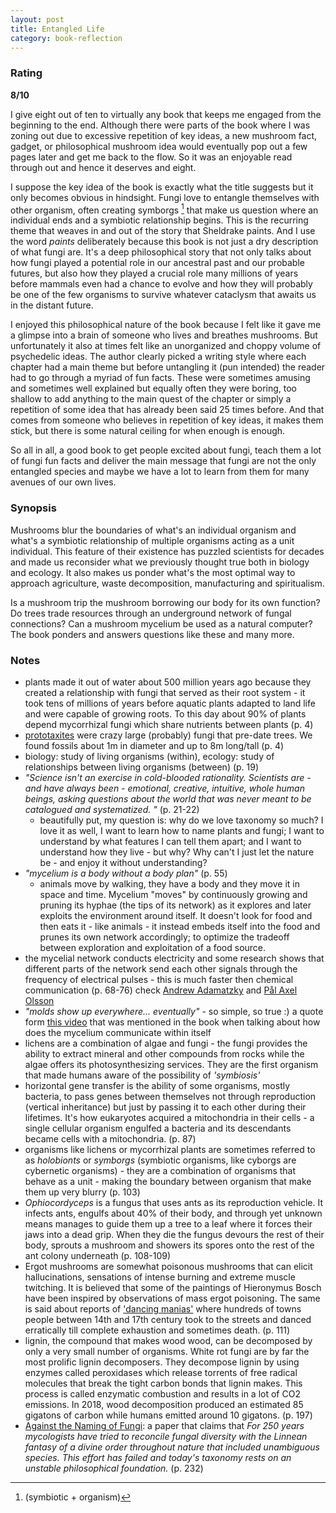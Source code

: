```yaml
---
layout: post
title: Entangled Life
category: book-reflection
---
```


### Rating
**8/10**

I give eight out of ten to virtually any book that keeps me engaged from the beginning to the end. Although there were parts of the book where I was zoning out due to excessive repetition of key ideas, a new mushroom fact, gadget, or philosophical mushroom idea would eventually pop out a few pages later and get me back to the flow. So it was an enjoyable read through out and hence it deserves and eight.

I suppose the key idea of the book is exactly what the title suggests but it only becomes obvious in hindsight. Fungi love to entangle themselves with other organism, often creating symborgs [^1] that make us question where an individual ends and a symbiotic relationship begins. This is the recurring theme that weaves in and out of the story that Sheldrake paints. And I use the word *paints* deliberately because this book is not just a dry description of what fungi are. It's a deep philosophical story that not only talks about how fungi played a potential role in our ancestral past and our probable futures, but also how they played a crucial role many millions of years before mammals even had a chance to evolve and how they will probably be one of the few organisms to survive whatever cataclysm that awaits us in the distant future.

I enjoyed this philosophical nature of the book because I felt like it gave me a glimpse into a brain of someone who lives and breathes mushrooms. But unfortunately it also at times felt like an unorganized and choppy volume of psychedelic ideas. The author clearly picked a writing style where each chapter had a main theme but before untangling it (pun intended) the reader had to go through a myriad of fun facts. These were sometimes amusing and sometimes well explained but equally often they were boring, too shallow to add anything to the main quest of the chapter or simply a repetition of some idea that has already been said 25 times before. And that comes from someone who believes in repetition of key ideas, it makes them stick, but there is some natural ceiling for when enough is enough.

So all in all, a good book to get people excited about fungi, teach them a lot of fungi fun facts and deliver the main message that fungi are not the only entangled species and maybe we have a lot to learn from them for many avenues of our own lives.

[^1]: (symbiotic + organism)

### Synopsis
Mushrooms blur the boundaries of what's an individual organism and what's a symbiotic relationship of multiple organisms acting as a unit individual. This feature of their existence has puzzled scientists for decades and made us reconsider what we previously thought true both in biology and ecology. It also makes us ponder what's the most optimal way to approach agriculture, waste decomposition, manufacturing and spiritualism. 

Is a mushroom trip the mushroom borrowing our body for its own function? Do trees trade resources through an underground network of fungal connections? Can a mushroom mycelium be used as a natural computer? The book ponders and answers questions like these and many more.

### Notes
- plants made it out of water about 500 million years ago because they created a relationship with fungi that served as their root system - it took tens of millions of years before aquatic plants adapted to land life and were capable of growing roots. To this day about 90% of plants depend mycorrhizal fungi which share nutrients between plants (p. 4)
- [prototaxites](https://en.wikipedia.org/wiki/Prototaxites) were crazy large (probably) fungi that pre-date trees. We found fossils about 1m in diameter and up to 8m long/tall (p. 4)
- biology: study of living organisms (within), ecology: study of relationships between living organisms (between) (p. 19)
- *"Science isn't an exercise in cold-blooded rationality. Scientists are - and have always been - emotional, creative, intuitive, whole human beings, asking questions about the world that was never meant to be catalogued and systematized. "* (p. 21-22)
	- beautifully put, my question is: why do we love taxonomy so much? I love it as well, I want to learn how to name plants and fungi; I want to understand by what features I can tell them apart; and I want to understand how they live - but why? Why can't I just let the nature be - and enjoy it without understanding?
- *"mycelium is a body without a body plan"* (p. 55)
	- animals move by walking, they have a body and they move it in space and time. Mycelium "moves" by continuously growing and pruning its hyphae (the tips of its network) as it explores and later exploits the environment around itself. It doesn't look for food and then eats it - like animals - it instead embeds itself into the food and prunes its own network accordingly; to optimize the tradeoff between exploration and exploitation of a food source.
- the mycelial network conducts electricity and some research shows that different parts of the network send each other signals through the frequency of electrical pulses - this is much faster then chemical communication (p. 68-76) check [Andrew Adamatzky](https://royalsocietypublishing.org/doi/10.1098/rsfs.2018.0029) and [Pål Axel Olsson](https://portal.research.lu.se/en/persons/pål-axel-olsson)
- *"molds show up everywhere... eventually"* - so simple, so true :) a quote form [this video](https://www.youtube.com/watch?v=_FSuUQP_BBc) that was mentioned in the book when talking about how does the mycelium communicate within itself
- lichens are a combination of algae and fungi - the fungi provides the ability to extract mineral and other compounds from rocks while the algae offers its photosynthesizing services. They are the first organism that made humans aware of the possibility of *'symbiosis'*
- horizontal gene transfer is the ability of some organisms, mostly bacteria, to pass genes between themselves not through reproduction (vertical inheritance) but just by passing it to each other during their lifetimes. It's how eukaryotes acquired a mitochondria in their cells - a single cellular organism engulfed a bacteria and its descendants became cells with a mitochondria. (p. 87)
- organisms like lichens or mycorrhizal plants are sometimes referred to as *holobionts* or *symborgs* (symbiotic organisms, like cyborgs are cybernetic organisms) - they are a combination of organisms that behave as a unit - making the boundary between organism that make them up very blurry (p. 103)
- *Ophiocordyceps* is a fungus that uses ants as its reproduction vehicle. It infects ants, engulfs about 40% of their body, and through yet unknown means manages to guide them up a tree to a leaf where it forces their jaws into a dead grip. When they die the fungus devours the rest of their body, sprouts a mushroom and showers its spores onto the rest of the ant colony underneath (p. 108-109)
- Ergot mushrooms are somewhat poisonous mushrooms that can elicit hallucinations, sensations of intense burning and extreme muscle twitching. It is believed that some of the paintings of Hieronymus Bosch have been inspired by observations of mass ergot poisoning. The same is said about reports of ['dancing manias'](https://en.wikipedia.org/wiki/Dancing_mania#Theories) where hundreds of towns people between 14th and 17th century took to the streets and danced erratically till complete exhaustion and sometimes death. (p. 111)
- lignin, the compound that makes wood wood, can be decomposed by only a very small number of organisms. White rot fungi are by far the most prolific lignin decomposers. They decompose lignin by using enzymes called peroxidases which release torrents of free radical molecules that break the tight carbon bonds that lignin makes. This process is called enzymatic combustion and results in a lot of CO2 emissions. In 2018, wood decomposition produced an estimated 85 gigatons of carbon while humans emitted around 10 gigatons. (p. 197)
- [Against the Naming of Fungi](https://www.sciencedirect.com/science/article/pii/S1878614613000871): a paper that claims that *For 250 years mycologists have tried to reconcile fungal diversity with the Linnean fantasy of a divine order throughout nature that included unambiguous species. This effort has failed and today's taxonomy rests on an unstable philosophical foundation.* (p. 232)
